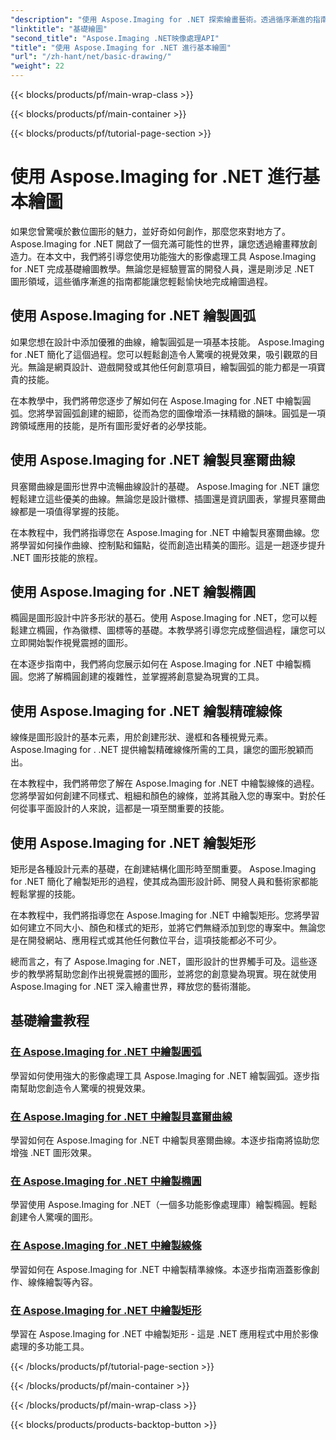 ```yaml
---
"description": "使用 Aspose.Imaging for .NET 探索繪畫藝術。透過循序漸進的指南，學習如何繪製圓弧、貝塞爾曲線、橢圓、直線和矩形，創造出令人驚豔的視覺效果。"
"linktitle": "基礎繪圖"
"second_title": "Aspose.Imaging .NET映像處理API"
"title": "使用 Aspose.Imaging for .NET 進行基本繪圖"
"url": "/zh-hant/net/basic-drawing/"
"weight": 22
---
```


{{< blocks/products/pf/main-wrap-class >}}

{{< blocks/products/pf/main-container >}}

{{< blocks/products/pf/tutorial-page-section >}}

# 使用 Aspose.Imaging for .NET 進行基本繪圖


如果您曾驚嘆於數位圖形的魅力，並好奇如何創作，那麼您來對地方了。 Aspose.Imaging for .NET 開啟了一個充滿可能性的世界，讓您透過繪畫釋放創造力。在本文中，我們將引導您使用功能強大的影像處理工具 Aspose.Imaging for .NET 完成基礎繪圖教學。無論您是經驗豐富的開發人員，還是剛涉足 .NET 圖形領域，這些循序漸進的指南都能讓您輕鬆愉快地完成繪圖過程。

## 使用 Aspose.Imaging for .NET 繪製圓弧

如果您想在設計中添加優雅的曲線，繪製圓弧是一項基本技能。 Aspose.Imaging for .NET 簡化了這個過程。您可以輕鬆創造令人驚嘆的視覺效果，吸引觀眾的目光。無論是網頁設計、遊戲開發或其他任何創意項目，繪製圓弧的能力都是一項寶貴的技能。

在本教學中，我們將帶您逐步了解如何在 Aspose.Imaging for .NET 中繪製圓弧。您將學習圓弧創建的細節，從而為您的圖像增添一抹精緻的韻味。圓弧是一項跨領域應用的技能，是所有圖形愛好者的必學技能。

## 使用 Aspose.Imaging for .NET 繪製貝塞爾曲線

貝塞爾曲線是圖形世界中流暢曲線設計的基礎。 Aspose.Imaging for .NET 讓您輕鬆建立這些優美的曲線。無論您是設計徽標、插圖還是資訊圖表，掌握貝塞爾曲線都是一項值得掌握的技能。

在本教程中，我們將指導您在 Aspose.Imaging for .NET 中繪製貝塞爾曲線。您將學習如何操作曲線、控制點和錨點，從而創造出精美的圖形。這是一趟逐步提升 .NET 圖形技能的旅程。

## 使用 Aspose.Imaging for .NET 繪製橢圓

橢圓是圖形設計中許多形狀的基石。使用 Aspose.Imaging for .NET，您可以輕鬆建立橢圓，作為徽標、圖標等的基礎。本教學將引導您完成整個過程，讓您可以立即開始製作視覺震撼的圖形。

在本逐步指南中，我們將向您展示如何在 Aspose.Imaging for .NET 中繪製橢圓。您將了解橢圓創建的複雜性，並掌握將創意變為現實的工具。

## 使用 Aspose.Imaging for .NET 繪製精確線條

線條是圖形設計的基本元素，用於創建形狀、邊框和各種視覺元素。 Aspose.Imaging for . .NET 提供繪製精確線條所需的工具，讓您的圖形脫穎而出。

在本教程中，我們將帶您了解在 Aspose.Imaging for .NET 中繪製線條的過程。您將學習如何創建不同樣式、粗細和顏色的線條，並將其融入您的專案中。對於任何從事平面設計的人來說，這都是一項至關重要的技能。

## 使用 Aspose.Imaging for .NET 繪製矩形

矩形是各種設計元素的基礎，在創建結構化圖形時至關重要。 Aspose.Imaging for .NET 簡化了繪製矩形的過程，使其成為圖形設計師、開發人員和藝術家都能輕鬆掌握的技能。

在本教程中，我們將指導您在 Aspose.Imaging for .NET 中繪製矩形。您將學習如何建立不同大小、顏色和樣式的矩形，並將它們無縫添加到您的專案中。無論您是在開發網站、應用程式或其他任何數位平台，這項技能都必不可少。

總而言之，有了 Aspose.Imaging for .NET，圖形設計的世界觸手可及。這些逐步的教學將幫助您創作出視覺震撼的圖形，並將您的創意變為現實。現在就使用 Aspose.Imaging for .NET 深入繪畫世界，釋放您的藝術潛能。
## 基礎繪畫教程
### [在 Aspose.Imaging for .NET 中繪製圓弧](./draw-arc/)
學習如何使用強大的影像處理工具 Aspose.Imaging for .NET 繪製圓弧。逐步指南幫助您創造令人驚嘆的視覺效果。
### [在 Aspose.Imaging for .NET 中繪製貝塞爾曲線](./draw-bezier-curve/)
學習如何在 Aspose.Imaging for .NET 中繪製貝塞爾曲線。本逐步指南將協助您增強 .NET 圖形效果。
### [在 Aspose.Imaging for .NET 中繪製橢圓](./draw-ellipse/)
學習使用 Aspose.Imaging for .NET（一個多功能影像處理庫）繪製橢圓。輕鬆創建令人驚嘆的圖形。
### [在 Aspose.Imaging for .NET 中繪製線條](./draw-lines/)
學習如何在 Aspose.Imaging for .NET 中繪製精準線條。本逐步指南涵蓋影像創作、線條繪製等內容。
### [在 Aspose.Imaging for .NET 中繪製矩形](./draw-rectangle/)
學習在 Aspose.Imaging for .NET 中繪製矩形 - 這是 .NET 應用程式中用於影像處理的多功能工具。

{{< /blocks/products/pf/tutorial-page-section >}}

{{< /blocks/products/pf/main-container >}}

{{< /blocks/products/pf/main-wrap-class >}}

{{< blocks/products/products-backtop-button >}}